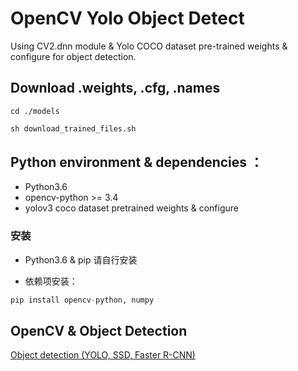 # OpenCV Yolo Object Detect

Using CV2.dnn module & Yolo COCO dataset pre-trained weights & configure for object detection.


## Download .weights, .cfg, .names

```
cd ./models
```

```python
sh download_trained_files.sh
```


## Python environment & dependencies ：

- Python3.6
- opencv-python >= 3.4
- yolov3 coco dataset pretrained weights & configure


### 安装
- Python3.6 & pip 请自行安装

- 依赖项安装：
```python
pip install opencv-python, numpy
```


## OpenCV & Object Detection 

[Object detection (YOLO, SSD, Faster R-CNN) ](https://github.com/arunponnusamy/object-detection-opencv)
